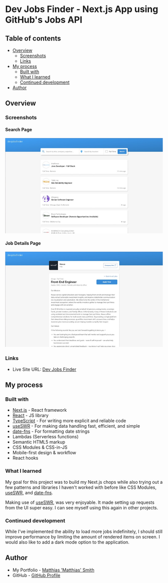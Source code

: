 # Dev Jobs Finder - Next.js App using GitHub's Jobs API

## Table of contents

- [Overview](#overview)
  - [Screenshots](#screenshots)
  - [Links](#links)
- [My process](#my-process)
  - [Built with](#built-with)
  - [What I learned](#what-i-learned)
  - [Continued development](#continued-development)
- [Author](#author)

## Overview

### Screenshots
#### Search Page
![](screenshots/dev-jobs-finder-homepage.jpg)

#### Job Details Page
![](screenshots/dev-jobs-finder-job-details-page.jpg)
### Links

- Live Site URL: [Dev Jobs Finder](https://dev-jobs-finder-matthiassmith.vercel.app/)

## My process

### Built with

- [Next.js](https://nextjs.org/) - React framework
- [React](https://reactjs.org/) - JS library
- [TypeScript](https://www.typescriptlang.org/) - For writing more explicit and reliable code
- [useSWR](https://swr.vercel.app/) - For making data handling fast, efficient, and simple
- [date-fns](https://date-fns.org/) - For formatting date strings
- Lambdas (Serverless functions)
- Semantic HTML5 markup
- CSS Modules & CSS-in-JS
- Mobile-first design & workflow
- React hooks

### What I learned

My goal for this project was to build my Next.js chops while also trying out a few patterns and libraries I haven't worked with before like CSS Modules, [useSWR](https://swr.vercel.app/), and [date-fns](https://date-fns.org/).

Making use of [useSWR](https://swr.vercel.app/), was very enjoyable. It made setting up requests from the UI super easy. I can see myself using this again in other projects.

### Continued development

While I've implemented the ability to load more jobs indefinitely, I should still improve performance by limiting the amount of rendered items on screen. I would 
also like to add a dark mode option to the application.

## Author

- My Portfolio - [Matthias 'Matthias' Smith](https://portfolio-matthiassmith.vercel.app)
- GitHub - [GitHub Profile](https://github.com/MatthiasSmith)